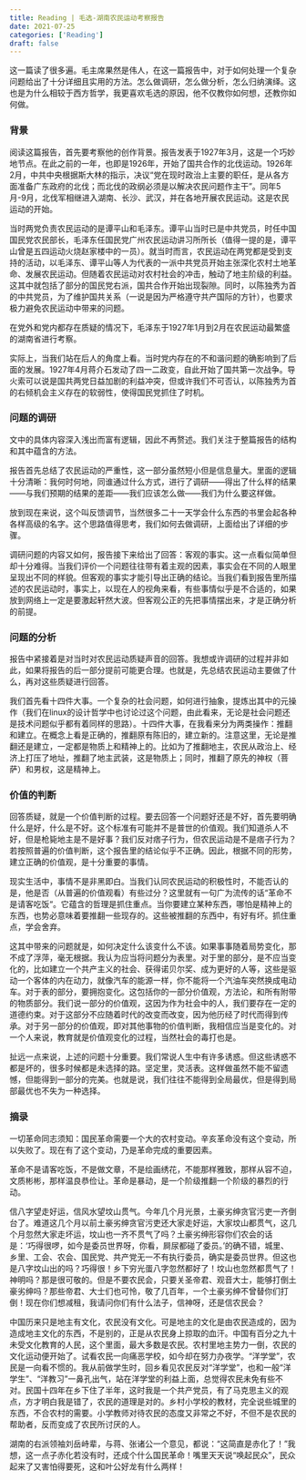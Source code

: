 ```yaml
---
title: Reading | 毛选-湖南农民运动考察报告
date: 2021-07-25
categories: ['Reading']
draft: false
---
```


这一篇读了很多遍。毛主席果然是伟人，在这一篇报告中，对于如何处理一个复杂问题给出了十分详细且实用的方法。怎么做调研，怎么做分析，怎么归纳演绎。这也是为什么相较于西方哲学，我更喜欢毛选的原因，他不仅教你如何想，还教你如何做。

### 背景

阅读这篇报告，首先要考察他的创作背景。报告发表于1927年3月，这是一个巧妙地节点。在此之前的一年，也即是1926年，开始了国共合作的北伐运动。1926年2月，中共中央根据斯大林的指示，决议“党在现时政治上主要的职任，是从各方面准备广东政府的北伐；而北伐的政纲必须是以解决农民问题作主干”。同年5月-9月，北伐军相继进入湖南、长沙、武汉，并在各地开展农民运动。这是农民运动的开始。

当时两党负责农民运动的是谭平山和毛泽东。谭平山当时已是中共党员，时任中国国民党农民部长，毛泽东任国民党广州农民运动讲习所所长（值得一提的是，谭平山曾是五四运动火烧赵家楼中的一员）。就当时而言，农民运动在两党都是受到支持的活动，以毛泽东、谭平山等人为代表的一派中共党员开始主张深化农村土地革命、发展农民运动。但随着农民运动对农村社会的冲击，触动了地主阶级的利益。这其中就包括了部分的国民党右派，国共合作开始出现裂隙。同时，以陈独秀为首的中共党员，为了维护国共关系（一说是因为严格遵守共产国际的方针），也要求极力避免农民运动中带来的问题。

在党外和党内都存在质疑的情况下，毛泽东于1927年1月到2月在农民运动最繁盛的湖南省进行考察。

实际上，当我们站在后人的角度上看。当时党内存在的不和谐问题的确影响到了后面的发展。1927年4月蒋介石发动了四一二政变，自此开始了国共第一次战争。导火索可以说是国共两党日益加剧的利益冲突，但或许我们不可否认，以陈独秀为首的右倾机会主义存在的软弱性，使得国民党抓住了时机。

### 问题的调研

文中的具体内容深入浅出而富有逻辑，因此不再赘述。我们关注于整篇报告的结构和其中蕴含的方法。

报告首先总结了农民运动的严重性，这一部分虽然短小但是信息量大。里面的逻辑十分清晰：我何时何地，同谁通过什么方式，进行了调研——得出了什么样的结果——与我们预期的结果的差距——我们应该怎么做——我们为什么要这样做。

放到现在来说，这个叫反馈调节，当然很多二十一天学会什么东西的书里会起各种各样高级的名字。这个思路值得思考，我们如何去做调研，上面给出了详细的步骤。

调研问题的内容又如何，报告接下来给出了回答：客观的事实。这一点看似简单但却十分难得。当我们评价一个问题往往带有着主观的因素，事实会在不同的人眼里呈现出不同的样貌。但客观的事实才能引导出正确的结论。当我们看到报告里所描述的农民运动时，事实上，以现在人的视角来看，有些事情似乎是不合适的，如果放到网络上一定是要激起轩然大波。但客观公正的先把事情摆出来，才是正确分析的前提。

### 问题的分析

报告中紧接着是对当时对农民运动质疑声音的回答。我想或许调研的过程并非如此，如果将报告的后一部分提前可能更合理。也就是，先总结农民运动主要做了什么，再对这些质疑进行回答。

我们首先看十四件大事。一个复杂的社会问题，如何进行抽象，提炼出其中的元操作（我们在linux的设计哲学中也讨论过这个问题，由此看来，无论是社会问题还是技术问题似乎都有着同样的思路）。十四件大事，在我看来分为两类操作：推翻和建立。在概念上看是正确的，推翻原有陈旧的，建立新的。注意这里，无论是推翻还是建立，一定都是物质上和精神上的。比如为了推翻地主，农民从政治上、经济上打压了地址，推翻了地主武装，这是物质上；同时，推翻了原先的神权（菩萨）和男权，这是精神上。

### 价值的判断

回答质疑，就是一个价值判断的过程。要去回答一个问题好还是不好，首先要明确什么是好，什么是不好。这个标准有可能并不是普世的价值观。我们知道杀人不好，但是枪毙地主是不是好事？我们反对痞子行为，但农民运动是不是痞子行为？若按照普遍的价值判断，这个报告里的结论似乎不正确。因此，根据不同的形势，建立正确的价值观，是十分重要的事情。

现实生活中，事情不是非黑即白。当我们认同农民运动的积极性时，不能否认的是，他是否（从普遍的价值观看）有些过分？这里就有一句广为流传的话“革命不是请客吃饭“。它蕴含的哲理是抓住重点。当你要建立某种东西，哪怕是精神上的东西，也势必意味着要推翻一些现存的。这些被推翻的东西中，有好有坏。抓住重点，学会舍弃。

这其中带来的问题就是，如何决定什么该变什么不该。如果事事随着局势变化，那不成了浮萍，毫无根据。我认为应当将问题分为表里。对于里的部分，是不应当变化的，比如建立一个共产主义的社会、获得诺贝尔奖、成为更好的人等，这些是驱动一个客体的内在动力，就像汽车的能源一样，你不能将一个汽油车突然换成电动车。对于表的部分，要拥抱变化。这包括你的一部分价值观，方法论，和所有附带的物质部分。我们说一部分的价值观，这因为作为社会中的人，我们要存在一定的道德约束。对于这部分不应随着时代的改变而改变，因为他历经了时代而得到传承。对于另一部分的价值观，即对其他事物的价值判断，我相信应当是变化的。对一个人来说，教育就是价值观变化的过程，当然社会的毒打也是。

扯远一点来说，上述的问题十分重要。我们常说人生中有许多诱惑。但这些诱惑不都是坏的，很多时候都是未选择的路。坚定里，灵活表。这样做虽然不能不留遗憾，但能得到一部分的完美。也就是说，我们往往不能得到全局最优，但是得到局部最优也不失为一种选择。

### 摘录

一切革命同志须知：国民革命需要一个大的农村变动。辛亥革命没有这个变动，所以失败了。现在有了这个变动，乃是革命完成的重要因素。

革命不是请客吃饭，不是做文章，不是绘画绣花，不能那样雅致，那样从容不迫，文质彬彬，那样温良恭俭让。革命是暴动，是一个阶级推翻一个阶级的暴烈的行动。

信八字望走好运，信风水望坟山贯气。今年几个月光景，土豪劣绅贪官污吏一齐倒台了。难道这几个月以前土豪劣绅贪官污吏还大家走好运，大家坟山都贯气，这几个月忽然大家走坏运，坟山也一齐不贯气了吗？土豪劣绅形容你们农会的话是：‘巧得很啰，如今是委员世界呀，你看，屙尿都碰了委员。’的确不错，城里、乡里、工会、农会、国民党、共产党无一不有执行委员，确实是委员世界。但这也是八字坟山出的吗？巧得很！乡下穷光蛋八字忽然都好了！坟山也忽然都贯气了！神明吗？那是很可敬的。但是不要农民会，只要关圣帝君、观音大士，能够打倒土豪劣绅吗？那些帝君、大士们也可怜，敬了几百年，一个土豪劣绅不曾替你们打倒！现在你们想减租，我请问你们有什么法子，信神呀，还是信农民会？

中国历来只是地主有文化，农民没有文化。可是地主的文化是由农民造成的，因为造成地主文化的东西，不是别的，正是从农民身上掠取的血汗。中国有百分之九十未受文化教育的人民，这个里面，最大多数是农民。农村里地主势力一倒，农民的文化运动便开始了。试看农民一向痛恶学校，如今却在努力办夜学。“洋学堂”，农民是一向看不惯的。我从前做学生时，回乡看见农民反对“洋学堂”，也和一般“洋学生”、“洋教习”一鼻孔出气，站在洋学堂的利益上面，总觉得农民未免有些不对。民国十四年在乡下住了半年，这时我是一个共产党员，有了马克思主义的观点，方才明白我是错了，农民的道理是对的。乡村小学校的教材，完全说些城里的东西，不合农村的需要。小学教师对待农民的态度又非常之不好，不但不是农民的帮助者，反而变成了农民所讨厌的人。

湖南的右派领袖刘岳峙辈，与蒋、张诸公一个意见，都说：“这简直是赤化了！”我想，这一点子赤化若没有时，还成个什么国民革命！嘴里天天说“唤起民众”，民众起来了又害怕得要死，这和叶公好龙有什么两样！